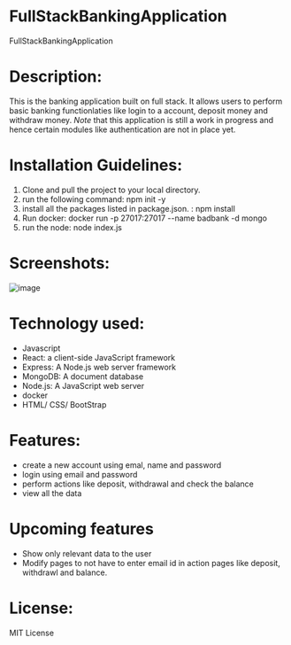 # FullStackBankingApplication
FullStackBankingApplication

# Description:
This is the banking application built on full stack. It allows users to perform basic banking functionlaties like login to a account, deposit money and withdraw money. *Note* that this application is still a work in progress and hence certain modules like authentication are not in place yet. 

# Installation Guidelines: 
1. Clone and pull the project to your local directory.
2. run the following command: npm init -y
3. install all the packages listed in package.json. : npm install
4. Run docker: docker run -p 27017:27017 --name badbank -d mongo
5. run the node: node index.js

# Screenshots: 
![image](https://user-images.githubusercontent.com/107161520/217702081-08c4b87b-0874-477f-ba01-2b4054bb175f.png)

# Technology used:
- Javascript
- React: a client-side JavaScript framework
- Express: A Node.js web server framework
- MongoDB: A document database
- Node.js: A JavaScript web server
- docker
- HTML/ CSS/ BootStrap

# Features: 
- create a new account using emal, name and password
- login using email and password
- perform actions like deposit, withdrawal and check the balance
- view all the data

# Upcoming features
- Show only relevant data to the user
- Modify pages to not have to enter email id in action pages like deposit, withdrawl and balance. 

# License: 
MIT License 
